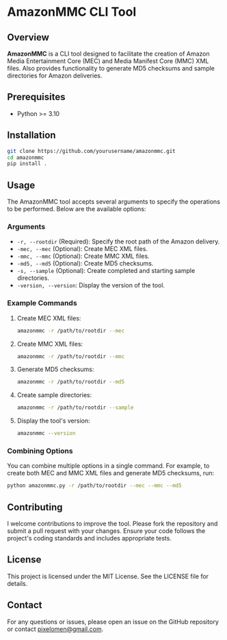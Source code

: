 
# AmazonMMC CLI Tool

## Overview

**AmazonMMC** is a CLI tool designed to facilitate the creation of Amazon Media Entertainment Core (MEC) and Media Manifest Core (MMC) XML files. Also provides functionality to generate MD5 checksums and sample directories for Amazon deliveries.

## Prerequisites

- Python >= 3.10

## Installation

```bash
git clone https://github.com/yourusername/amazonmmc.git
cd amazonmmc
pip install .
```
    

## Usage

The AmazonMMC tool accepts several arguments to specify the operations to be performed. Below are the available options:

### Arguments

- `-r, --rootdir` (Required): Specify the root path of the Amazon delivery.
- `-mec, --mec` (Optional): Create MEC XML files.
- `-mmc, --mmc` (Optional): Create MMC XML files.
- `-md5, --md5` (Optional): Create MD5 checksums.
- `-s, --sample` (Optional): Create completed and starting sample directories.
- `-version, --version`: Display the version of the tool.

### Example Commands

1. Create MEC XML files:
    ```bash
    amazonmmc -r /path/to/rootdir --mec
    ```

2. Create MMC XML files:
    ```bash
    amazonmmc -r /path/to/rootdir --mmc
    ```

3. Generate MD5 checksums:
    ```bash
    amazonmmc -r /path/to/rootdir --md5
    ```

4. Create sample directories:
    ```bash
    amazonmmc -r /path/to/rootdir --sample
    ```

5. Display the tool's version:
    ```bash
    amazonmmc --version
    ```

### Combining Options

You can combine multiple options in a single command. For example, to create both MEC and MMC XML files and generate MD5 checksums, run:
```bash
python amazonmmc.py -r /path/to/rootdir --mec --mmc --md5
```

## Contributing

I welcome contributions to improve the tool. Please fork the repository and submit a pull request with your changes. Ensure your code follows the project's coding standards and includes appropriate tests.

## License

This project is licensed under the MIT License. See the LICENSE file for details.

## Contact

For any questions or issues, please open an issue on the GitHub repository or contact [pixelomen@gmail.com](pixelomen@gmail.com).
